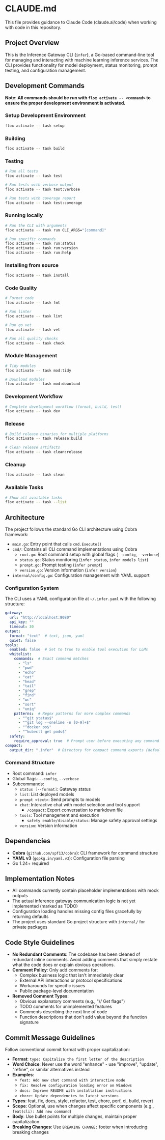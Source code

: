 # CLAUDE.md

This file provides guidance to Claude Code (claude.ai/code) when working with code in this repository.

## Project Overview

This is the Inference Gateway CLI (`infer`), a Go-based command-line tool for managing and interacting with machine learning inference services. The CLI provides functionality for model deployment, status monitoring, prompt testing, and configuration management.

## Development Commands

**Note: All commands should be run with `flox activate -- <command>` to ensure the proper development environment is activated.**

### Setup Development Environment
```bash
flox activate -- task setup
```

### Building
```bash
flox activate -- task build
```

### Testing
```bash
# Run all tests
flox activate -- task test

# Run tests with verbose output
flox activate -- task test:verbose

# Run tests with coverage report
flox activate -- task test:coverage
```

### Running locally
```bash
# Run the CLI with arguments
flox activate -- task run CLI_ARGS="[command]"

# Run specific commands
flox activate -- task run:status
flox activate -- task run:version
flox activate -- task run:help
```

### Installing from source
```bash
flox activate -- task install
```

### Code Quality
```bash
# Format code
flox activate -- task fmt

# Run linter
flox activate -- task lint

# Run go vet
flox activate -- task vet

# Run all quality checks
flox activate -- task check
```

### Module Management
```bash
# Tidy modules
flox activate -- task mod:tidy

# Download modules
flox activate -- task mod:download
```

### Development Workflow
```bash
# Complete development workflow (format, build, test)
flox activate -- task dev
```

### Release
```bash
# Build release binaries for multiple platforms
flox activate -- task release:build

# Clean release artifacts
flox activate -- task clean:release
```

### Cleanup
```bash
flox activate -- task clean
```

### Available Tasks
```bash
# Show all available tasks
flox activate -- task --list
```

## Architecture

The project follows the standard Go CLI architecture using Cobra framework:

- `main.go`: Entry point that calls `cmd.Execute()`
- `cmd/`: Contains all CLI command implementations using Cobra
  - `root.go`: Root command setup with global flags (`--config`, `--verbose`)
  - `status.go`: Status monitoring (`infer status`, `infer models list`)
  - `prompt.go`: Prompt testing (`infer prompt`)
  - `version.go`: Version information (`infer version`)
- `internal/config.go`: Configuration management with YAML support

### Configuration System
The CLI uses a YAML configuration file at `~/.infer.yaml` with the following structure:
```yaml
gateway:
  url: "http://localhost:8080"
  api_key: ""
  timeout: 30
output:
  format: "text"  # text, json, yaml
  quiet: false
tools:
  enabled: false  # Set to true to enable tool execution for LLMs
  whitelist:
    commands:  # Exact command matches
      - "ls"
      - "pwd"
      - "echo"
      - "cat"
      - "head"
      - "tail"
      - "grep"
      - "find"
      - "wc"
      - "sort"
      - "uniq"
    patterns:  # Regex patterns for more complex commands
      - "^git status$"
      - "^git log --oneline -n [0-9]+$"
      - "^docker ps$"
      - "^kubectl get pods$"
  safety:
    require_approval: true  # Prompt user before executing any command
compact:
  output_dir: ".infer"  # Directory for compact command exports (default: project root/.infer)
```

### Command Structure
- Root command: `infer`
- Global flags: `--config`, `--verbose`
- Subcommands:
  - `status [--format]`: Gateway status
  - `list`: List deployed models
  - `prompt <text>`: Send prompts to models
  - `chat`: Interactive chat with model selection and tool support
    - `/compact`: Export conversation to markdown file
  - `tools`: Tool management and execution
    - `safety enable/disable/status`: Manage safety approval settings
  - `version`: Version information

## Dependencies

- **Cobra** (`github.com/spf13/cobra`): CLI framework for command structure
- **YAML v3** (`gopkg.in/yaml.v3`): Configuration file parsing
- Go 1.24+ required

## Implementation Notes

- All commands currently contain placeholder implementations with mock outputs
- The actual inference gateway communication logic is not yet implemented (marked as TODO)
- Configuration loading handles missing config files gracefully by returning defaults
- The project uses standard Go project structure with `internal/` for private packages

## Code Style Guidelines

- **No Redundant Comments**: The codebase has been cleaned of redundant inline comments. Avoid adding comments that simply restate what the code does or explain obvious operations.
- **Comment Policy**: Only add comments for:
  - Complex business logic that isn't immediately clear
  - External API interactions or protocol specifications
  - Workarounds for specific issues
  - Public package-level documentation
- **Removed Comment Types**:
  - Obvious explanatory comments (e.g., "// Get flags")
  - TODO comments for unimplemented features
  - Comments describing the next line of code
  - Function descriptions that don't add value beyond the function signature

## Commit Message Guidelines

Follow conventional commit format with proper capitalization:

- **Format**: `type: Capitalize the first letter of the description`
- **Word Choice**: Never use the word "enhance" - use "improve", "update", "refine", or similar alternatives instead
- **Examples**:
  - `feat: Add new chat command with interactive mode`
  - `fix: Resolve configuration loading error on Windows`
  - `docs: Improve README with installation instructions`
  - `chore: Update dependencies to latest versions`
- **Types**: feat, fix, docs, style, refactor, test, chore, perf, ci, build, revert
- **Scope**: Optional, use when changes affect specific components (e.g., `feat(cli): Add new command`)
- **Body**: Use bullet points for multiple changes, maintain proper capitalization
- **Breaking Changes**: Use `BREAKING CHANGE:` footer when introducing breaking changes
